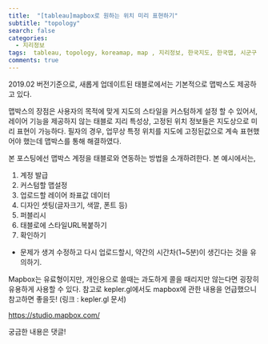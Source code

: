 ```yaml
---
title:  "[tableau]mapbox로 원하는 위치 미리 표현하기"
subtitle: "topology"
search: false
categories:
  - 지리정보
tags:  tableau, topology, koreamap, map , 지리정보, 한국지도, 한국맵, 시군구
comments: true
---
```


2019.02 버전기준으로, 새롭게 업데이트된 태블로에서는 기본적으로 맵박스도 제공하고 있다.

맵박스의 장점은 사용자의 목적에 맞게 지도의 스타일을 커스텀하게 설정 할 수 있어서,
레이어 기능을 제공하지 않는 태블로 지리 특성상, 고정된 위치 정보들은 지도상으로 미리 표현이 가능하다.
필자의 경우, 업무상 특정 위치를 지도에 고정된값으로 계속 표현했어야 했는데 맵박스를 통해 해결하였다.

본 포스팅에선 맵박스 계정을 태블로와 연동하는 방법을 소개하려한다.
본 예시에서는,

1. 계정 발급
2. 커스텀할 맵설정
3. 업로드할 레이어 좌표값 데이터
4. 디자인 셋팅(글자크기, 색깔, 폰트 등)
5. 퍼블리시
6. 태블로에 스타일URL복붙하기
7. 확인하기
- 문제가 생겨 수정하고 다시 업로드할시, 약간의 시간차(1~5분)이 생긴다는 것을 유의하기.


Mapbox는 유료형이지만, 개인용으로 쓸때는 과도하게 콜을 때리지만 않는다면 굉장히 유용하게 사용할 수 있다.
참고로 kepler.gl에서도 mapbox에 관한 내용을 언급했으니 참고하면 좋을듯! (링크 : kepler.gl 문서)

https://studio.mapbox.com/

궁금한 내용은 댓글!
